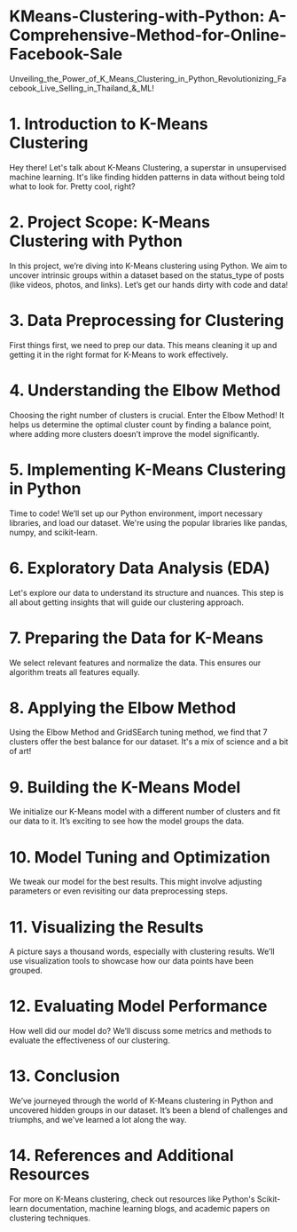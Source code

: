 # KMeans-Clustering-with-Python: A-Comprehensive-Method-for-Online-Facebook-Sale
Unveiling_the_Power_of_K_Means_Clustering_in_Python_Revolutionizing_Facebook_Live_Selling_in_Thailand_&amp;_ML!


# 1. Introduction to K-Means Clustering

Hey there! Let's talk about K-Means Clustering, a superstar in unsupervised machine learning. It's like finding hidden patterns in data without being told what to look for. Pretty cool, right?

# 2. Project Scope: K-Means Clustering with Python

In this project, we’re diving into K-Means clustering using Python. We aim to uncover intrinsic groups within a dataset based on the status_type of posts (like videos, photos, and links). Let’s get our hands dirty with code and data!

# 3. Data Preprocessing for Clustering

First things first, we need to prep our data. This means cleaning it up and getting it in the right format for K-Means to work effectively.

# 4. Understanding the Elbow Method

Choosing the right number of clusters is crucial. Enter the Elbow Method! It helps us determine the optimal cluster count by finding a balance point, where adding more clusters doesn’t improve the model significantly.

# 5. Implementing K-Means Clustering in Python

Time to code! We’ll set up our Python environment, import necessary libraries, and load our dataset. We're using the popular libraries like pandas, numpy, and scikit-learn.

# 6. Exploratory Data Analysis (EDA)

Let's explore our data to understand its structure and nuances. This step is all about getting insights that will guide our clustering approach.

# 7. Preparing the Data for K-Means

We select relevant features and normalize the data. This ensures our algorithm treats all features equally.

# 8. Applying the Elbow Method

Using the Elbow Method and GridSEarch tuning method, we find that 7 clusters offer the best balance for our dataset. It's a mix of science and a bit of art!

# 9. Building the K-Means Model

We initialize our K-Means model with a different number of clusters and fit our data to it. It’s exciting to see how the model groups the data.

# 10. Model Tuning and Optimization

We tweak our model for the best results. This might involve adjusting parameters or even revisiting our data preprocessing steps.

# 11. Visualizing the Results

A picture says a thousand words, especially with clustering results. We’ll use visualization tools to showcase how our data points have been grouped.

# 12. Evaluating Model Performance

How well did our model do? We’ll discuss some metrics and methods to evaluate the effectiveness of our clustering.

# 13. Conclusion

We’ve journeyed through the world of K-Means clustering in Python and uncovered hidden groups in our dataset. It’s been a blend of challenges and triumphs, and we've learned a lot along the way.

# 14. References and Additional Resources

For more on K-Means clustering, check out resources like Python's Scikit-learn documentation, machine learning blogs, and academic papers on clustering techniques.
